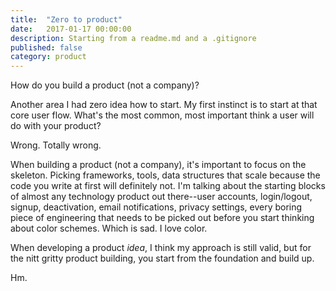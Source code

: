 ```yaml
---
title:  "Zero to product"
date:   2017-01-17 00:00:00
description: Starting from a readme.md and a .gitignore
published: false
category: product
---
```


How do you build a product (not a company)?

Another area I had zero idea how to start. My first instinct is to start at that core user flow. What's the most common, most important think a user will do with your product?

Wrong. Totally wrong.

When building a product (not a company), it's important to focus on the skeleton. Picking frameworks, tools, data structures that scale because the code you write at first will definitely not. I'm talking about the starting blocks of almost any technology product out there--user accounts, login/logout, signup, deactivation, email notifications, privacy settings, every boring piece of engineering that needs to be picked out before you start thinking about color schemes. Which is sad. I love color.

When developing a product *idea*, I think my approach is still valid, but for the nitt gritty product building, you start from the foundation and build up. 

Hm.